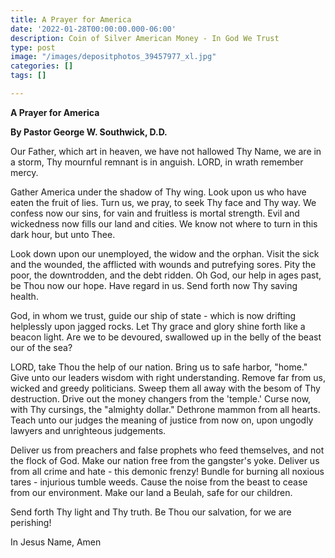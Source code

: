 ```yaml
---
title: A Prayer for America
date: '2022-01-28T00:00:00.000-06:00'
description: Coin of Silver American Money - In God We Trust
type: post
image: "/images/depositphotos_39457977_xl.jpg"
categories: []
tags: []

---
```

**A Prayer for America**

  
**By Pastor George W. Southwick, D.D.**

Our Father, which art in heaven, we have not hallowed Thy Name, we are in a storm, Thy mournful remnant is in anguish. LORD, in wrath remember mercy.

Gather America under the shadow of Thy wing. Look upon us who have eaten the fruit of lies. Turn us, we pray, to seek Thy face and Thy way. We confess now our sins, for vain and fruitless is mortal strength. Evil and wickedness now fills our land and cities. We know not where to turn in this dark hour, but unto Thee.

Look down upon our unemployed, the widow and the orphan. Visit the sick and the wounded, the afflicted with wounds and putrefying sores. Pity the poor, the downtrodden, and the debt ridden. Oh God, our help in ages past, be Thou now our hope. Have regard in us. Send forth now Thy saving health.

God, in whom we trust, guide our ship of state - which is now drifting helplessly upon jagged rocks. Let Thy grace and glory shine forth like a beacon light. Are we to be devoured, swallowed up in the belly of the beast our of the sea?

LORD, take Thou the help of our nation. Bring us to safe harbor, "home." Give unto our leaders wisdom with right understanding. Remove far from us, wicked and greedy politicians. Sweep them all away with the besom of Thy destruction. Drive out the money changers from the 'temple.' Curse now, with Thy cursings, the "almighty dollar." Dethrone mammon from all hearts. Teach unto our judges the meaning of justice from now on, upon ungodly lawyers and unrighteous judgements.

Deliver us from preachers and false prophets who feed themselves, and not the flock of God. Make our nation free from the gangster's yoke. Deliver us from all crime and hate - this demonic frenzy! Bundle for burning all noxious tares - injurious tumble weeds. Cause the noise from the beast to cease from our environment. Make our land a Beulah, safe for our children.

Send forth Thy light and Thy truth. Be Thou our salvation, for we are perishing!

In Jesus Name, Amen
